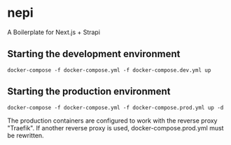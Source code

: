 # nepi
A Boilerplate for Next.js + Strapi

## Starting the development environment
```
docker-compose -f docker-compose.yml -f docker-compose.dev.yml up 
```

## Starting the production environment
```
docker-compose -f docker-compose.yml -f docker-compose.prod.yml up -d
```
The production containers are configured to work with the reverse proxy "Traefik". If another reverse proxy is used, docker-compose.prod.yml must be rewritten.
